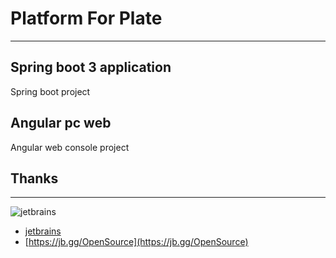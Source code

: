 # Platform For Plate

---

## Spring boot 3 application

Spring boot project

## Angular pc web

Angular web console project

## Thanks

-----
![jetbrains](https://resources.jetbrains.com/storage/products/company/brand/logos/jb_beam.png?_ga=2.50027366.1351545062.1678115252-1057454299.1678115252&_gl=1*1difgeb*_ga*MTA1NzQ1NDI5OS4xNjc4MTE1MjUy*_ga_9J976DJZ68*MTY3ODExNTI1MS4xLjEuMTY3ODExNTI4Mi4wLjAuMA..)

* [jetbrains](https://www.jetbrains.com)
* [https://jb.gg/OpenSource](https://jb.gg/OpenSource)